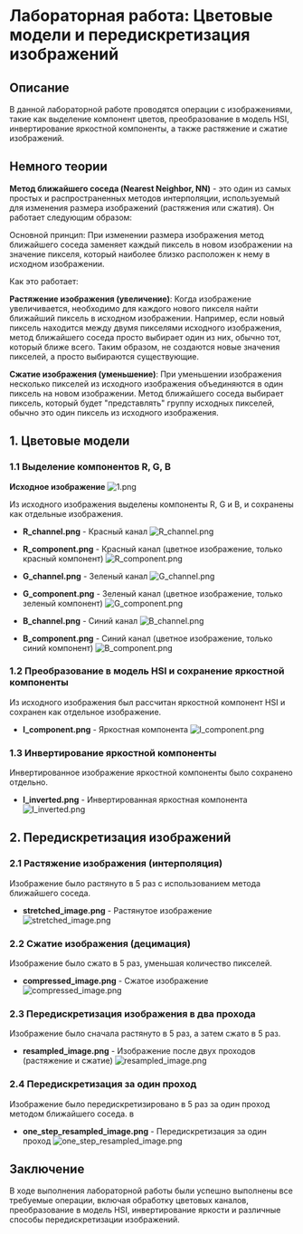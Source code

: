 # Лабораторная работа: Цветовые модели и передискретизация изображений

## Описание

В данной лабораторной работе проводятся операции с изображениями, такие как выделение компонент цветов, преобразование в модель HSI, инвертирование яркостной компоненты, а также растяжение и сжатие изображений. 

## Немного теории 

**Метод ближайшего соседа (Nearest Neighbor, NN)** - это один из самых простых и распространенных методов интерполяции, используемый для изменения размера изображений (растяжения или сжатия). Он работает следующим образом:

Основной принцип:
При изменении размера изображения метод ближайшего соседа заменяет каждый пиксель в новом изображении на значение пикселя, который наиболее близко расположен к нему в исходном изображении.

Как это работает:

**Растяжение изображения (увеличение)**: Когда изображение увеличивается, необходимо для каждого нового пикселя найти ближайший пиксель в исходном изображении. Например, если новый пиксель находится между двумя пикселями исходного изображения, метод ближайшего соседа просто выбирает один из них, обычно тот, который ближе всего. Таким образом, не создаются новые значения пикселей, а просто выбираются существующие.

**Сжатие изображения (уменьшение)**: При уменьшении изображения несколько пикселей из исходного изображения объединяются в один пиксель на новом изображении. Метод ближайшего соседа выбирает пиксель, который будет "представлять" группу исходных пикселей, обычно это один пиксель из исходного изображения.
## 1. Цветовые модели

### 1.1 Выделение компонентов R, G, B

**Исходное изображение**
![1.png](../1.png)


Из исходного изображения выделены компоненты R, G и B, и сохранены как отдельные изображения.

- **R_channel.png** - Красный канал
![R_channel.png](../pictures_results/R_channel.png)

- **R_component.png** - Красный канал (цветное изображение, только красный компонент)
![R_component.png](../pictures_results/R_component.png)

- **G_channel.png** - Зеленый канал
![G_channel.png](../pictures_results/G_channel.png)

- **G_component.png** - Зеленый канал (цветное изображение, только зеленый компонент)
![G_component.png](../pictures_results/G_component.png)

- **B_channel.png** - Синий канал
![B_channel.png](../pictures_results/B_channel.png)

- **B_component.png** - Синий канал (цветное изображение, только синий компонент)
![B_component.png](../pictures_results/B_component.png)


### 1.2 Преобразование в модель HSI и сохранение яркостной компоненты

Из исходного изображения был рассчитан яркостной компонент HSI и сохранен как отдельное изображение.

- **I_component.png** - Яркостная компонента
![I_component.png](../pictures_results/I_component.png)

### 1.3 Инвертирование яркостной компоненты

Инвертированное изображение яркостной компоненты было сохранено отдельно.

- **I_inverted.png** - Инвертированная яркостная компонента
![I_inverted.png](../pictures_results/I_inverted.png)

## 2. Передискретизация изображений

### 2.1 Растяжение изображения (интерполяция)

Изображение было растянуто в 5 раз с использованием метода ближайшего соседа.

- **stretched_image.png** - Растянутое изображение
![stretched_image.png](../pictures_results/stretched_image.png)

### 2.2 Сжатие изображения (децимация)

Изображение было сжато в 5 раз, уменьшая количество пикселей.

- **compressed_image.png** - Сжатое изображение
![compressed_image.png](../pictures_results/compressed_image.png)

### 2.3 Передискретизация изображения в два прохода

Изображение было сначала растянуто в 5 раз, а затем сжато в 5 раз.

- **resampled_image.png** - Изображение после двух проходов (растяжение и сжатие)
![resampled_image.png](../pictures_results/resampled_image.png)

### 2.4 Передискретизация за один проход

Изображение было передискретизировано в 5 раз за один проход методом ближайшего соседа.
в
- **one_step_resampled_image.png** - Передискретизация за один проход
![one_step_resampled_image.png](../pictures_results/one_step_resampled_image.png)

## Заключение

В ходе выполнения лабораторной работы были успешно выполнены все требуемые операции, включая обработку цветовых каналов, преобразование в модель HSI, инвертирование яркости и различные способы передискретизации изображений.
